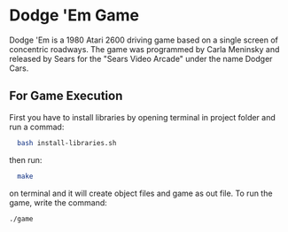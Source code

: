 
# Dodge 'Em Game

Dodge 'Em is a 1980 Atari 2600 driving game based on a single screen of concentric roadways. The
game was programmed by Carla Meninsky and released by Sears for the "Sears Video Arcade" under
the name Dodger Cars.



## For Game Execution

First you have to install libraries by opening terminal in project folder and run a commad: 

```bash
  bash install-libraries.sh
```
then run: 

```bash
  make
```
on terminal and it will create object files and game as out file.
To run the game, write the command: 

```
./game
```
